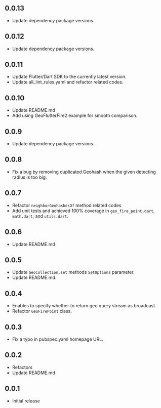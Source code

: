 ## 0.0.13

* Update dependency package versions.

## 0.0.12

* Update dependency package versions.

## 0.0.11

* Update Flutter/Dart SDK to the currently latest version.
* Update all_lint_rules.yaml and refactor related codes.

## 0.0.10

* Update README.md
* Add using GeoFlutterFire2 example for smooth comparison.

## 0.0.9

* Update dependency package versions.

## 0.0.8

* Fix a bug by removing duplicated Geohash when the given detecting radius is too big.

## 0.0.7

* Refactor `neighborGeohashesOf` method related codes
* Add unit tests and achieved 100% coverage in `geo_fire_point.dart`, `math.dart`, and `utils.dart`.

## 0.0.6

* Update README.md

## 0.0.5

* Update `GeoCollection.set` methods `SetOptions` parameter.
* Update README.md.

## 0.0.4

* Enables to specify whether to return geo query stream as broadcast.
* Refactor `GeoFirePoint` class.

## 0.0.3

* Fix a typo in pubspec.yaml homepage URL.

## 0.0.2

* Refactors
* Update README.md

## 0.0.1

* Initial release
